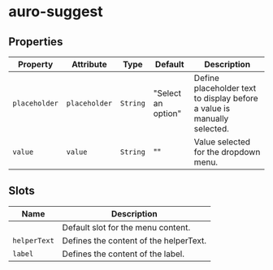 # auro-suggest

## Properties

| Property      | Attribute     | Type     | Default            | Description                                      |
|---------------|---------------|----------|--------------------|--------------------------------------------------|
| `placeholder` | `placeholder` | `String` | "Select an option" | Define placeholder text to display before a value is manually selected. |
| `value`       | `value`       | `String` | ""                 | Value selected for the dropdown menu.            |

## Slots

| Name         | Description                            |
|--------------|----------------------------------------|
|              | Default slot for the menu content.     |
| `helperText` | Defines the content of the helperText. |
| `label`      | Defines the content of the label.      |
